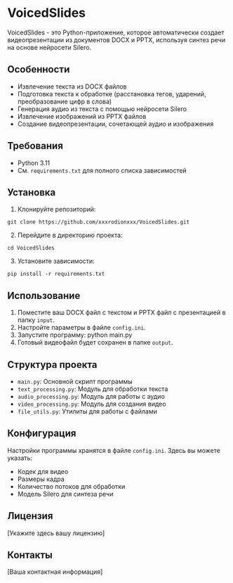# VoicedSlides

VoicedSlides - это Python-приложение, которое автоматически создает видеопрезентации из документов DOCX и PPTX, используя синтез речи на основе нейросети Silero.

## Особенности

- Извлечение текста из DOCX файлов
- Подготовка текста к обработке (расстановка тегов, ударений, преобразование цифр в слова)
- Генерация аудио из текста с помощью нейросети Silero
- Извлечение изображений из PPTX файлов
- Создание видеопрезентации, сочетающей аудио и изображения

## Требования

- Python 3.11
- См. `requirements.txt` для полного списка зависимостей

## Установка

1. Клонируйте репозиторий:
```
git clone https://github.com/xxxrodionxxx/VoicedSlides.git
```
2. Перейдите в директорию проекта:
```
cd VoicedSlides
```
3. Установите зависимости:
```
pip install -r requirements.txt
```

## Использование

1. Поместите ваш DOCX файл с текстом и PPTX файл с презентацией в папку `input`.
2. Настройте параметры в файле `config.ini`.
3. Запустите программу:
python main.py
4. Готовый видеофайл будет сохранен в папке `output`.

## Структура проекта

- `main.py`: Основной скрипт программы
- `text_processing.py`: Модуль для обработки текста
- `audio_processing.py`: Модуль для работы с аудио
- `video_processing.py`: Модуль для создания видео
- `file_utils.py`: Утилиты для работы с файлами

## Конфигурация

Настройки программы хранятся в файле `config.ini`. Здесь вы можете указать:

- Кодек для видео
- Размеры кадра
- Количество потоков для обработки
- Модель Silero для синтеза речи

## Лицензия

[Укажите здесь вашу лицензию]

## Контакты

[Ваша контактная информация]